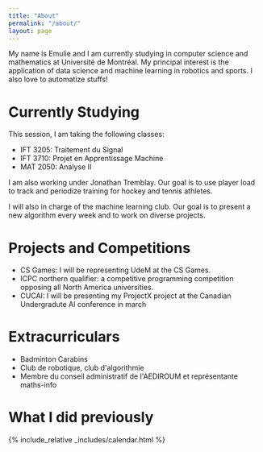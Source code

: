```yaml
---
title: "About"
permalink: "/about/"
layout: page
---
```


My name is Emulie and I am currently studying in computer science and mathematics
at Université de Montréal. My principal interest is the application of data
science and machine learning in robotics and sports. I also love to automatize 
stuffs!

# Currently Studying

This session, I am taking the following classes: 

- IFT 3205: Traitement du Signal
- IFT 3710: Projet en Apprentissage Machine
- MAT 2050: Analyse II


I am also working under Jonathan Tremblay. Our goal is to use player load to 
track and periodize training for hockey and tennis athletes.

I will also in charge of the machine learning club. Our goal is to present a
new algorithm every week and to work on diverse projects.

# Projects and Competitions

- CS Games: I will be representing UdeM at the CS Games.
- ICPC northern qualifier: a competitive programming competition opposing all 
  North America universities.
- CUCAI: I will be presenting my ProjectX project at the Canadian Undergradute AI conference in march

# Extracurriculars 

- Badminton Carabins
- Club de robotique, club d'algorithmie
- Membre du conseil administratif de l'AEDIROUM et représentante maths-info


# What I did previously

{% include_relative _includes/calendar.html %}
